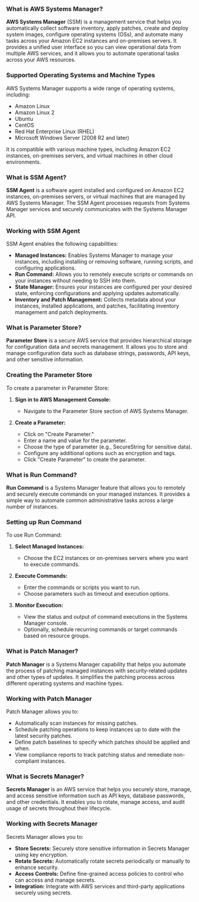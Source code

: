 ### What is AWS Systems Manager?

**AWS Systems Manager** (SSM) is a management service that helps you automatically collect software inventory, apply patches, create and deploy system images, configure operating systems (OSs), and automate many tasks across your Amazon EC2 instances and on-premises servers. It provides a unified user interface so you can view operational data from multiple AWS services, and it allows you to automate operational tasks across your AWS resources.

### Supported Operating Systems and Machine Types

AWS Systems Manager supports a wide range of operating systems, including:
- Amazon Linux
- Amazon Linux 2
- Ubuntu
- CentOS
- Red Hat Enterprise Linux (RHEL)
- Microsoft Windows Server (2008 R2 and later)

It is compatible with various machine types, including Amazon EC2 instances, on-premises servers, and virtual machines in other cloud environments.

### What is SSM Agent?

**SSM Agent** is a software agent installed and configured on Amazon EC2 instances, on-premises servers, or virtual machines that are managed by AWS Systems Manager. The SSM Agent processes requests from Systems Manager services and securely communicates with the Systems Manager API.

### Working with SSM Agent

SSM Agent enables the following capabilities:
- **Managed Instances:** Enables Systems Manager to manage your instances, including installing or removing software, running scripts, and configuring applications.
- **Run Command:** Allows you to remotely execute scripts or commands on your instances without needing to SSH into them.
- **State Manager:** Ensures your instances are configured per your desired state, enforcing configurations and applying updates automatically.
- **Inventory and Patch Management:** Collects metadata about your instances, installed applications, and patches, facilitating inventory management and patch deployments.

### What is Parameter Store?

**Parameter Store** is a secure AWS service that provides hierarchical storage for configuration data and secrets management. It allows you to store and manage configuration data such as database strings, passwords, API keys, and other sensitive information.

### Creating the Parameter Store

To create a parameter in Parameter Store:
1. **Sign in to AWS Management Console:**
   - Navigate to the Parameter Store section of AWS Systems Manager.

2. **Create a Parameter:**
   - Click on "Create Parameter."
   - Enter a name and value for the parameter.
   - Choose the type of parameter (e.g., SecureString for sensitive data).
   - Configure any additional options such as encryption and tags.
   - Click "Create Parameter" to create the parameter.

### What is Run Command?

**Run Command** is a Systems Manager feature that allows you to remotely and securely execute commands on your managed instances. It provides a simple way to automate common administrative tasks across a large number of instances.

### Setting up Run Command

To use Run Command:
1. **Select Managed Instances:**
   - Choose the EC2 instances or on-premises servers where you want to execute commands.

2. **Execute Commands:**
   - Enter the commands or scripts you want to run.
   - Choose parameters such as timeout and execution options.

3. **Monitor Execution:**
   - View the status and output of command executions in the Systems Manager console.
   - Optionally, schedule recurring commands or target commands based on resource groups.

### What is Patch Manager?

**Patch Manager** is a Systems Manager capability that helps you automate the process of patching managed instances with security-related updates and other types of updates. It simplifies the patching process across different operating systems and machine types.

### Working with Patch Manager

Patch Manager allows you to:
- Automatically scan instances for missing patches.
- Schedule patching operations to keep instances up to date with the latest security patches.
- Define patch baselines to specify which patches should be applied and when.
- View compliance reports to track patching status and remediate non-compliant instances.

### What is Secrets Manager?

**Secrets Manager** is an AWS service that helps you securely store, manage, and access sensitive information such as API keys, database passwords, and other credentials. It enables you to rotate, manage access, and audit usage of secrets throughout their lifecycle.

### Working with Secrets Manager

Secrets Manager allows you to:
- **Store Secrets:** Securely store sensitive information in Secrets Manager using key encryption.
- **Rotate Secrets:** Automatically rotate secrets periodically or manually to enhance security.
- **Access Controls:** Define fine-grained access policies to control who can access and manage secrets.
- **Integration:** Integrate with AWS services and third-party applications securely using secrets.
